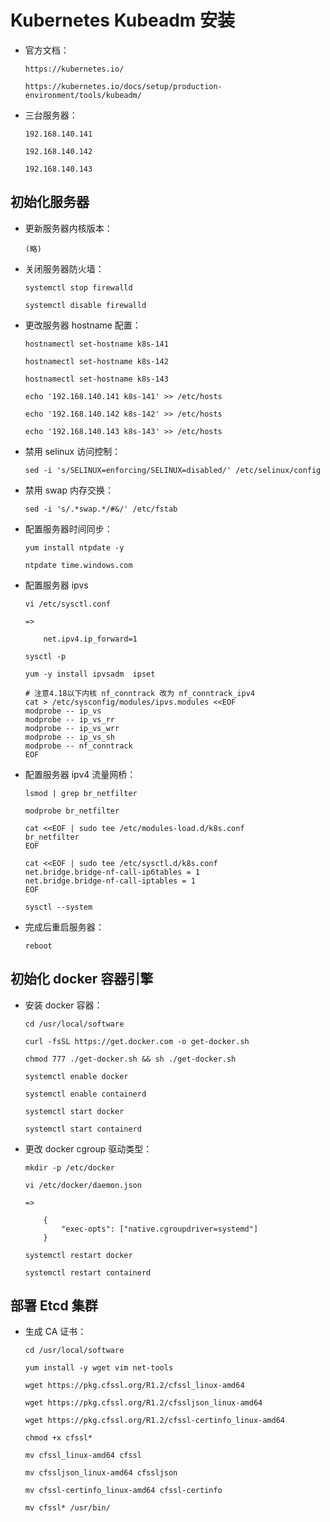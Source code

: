 
# Kubernetes Kubeadm 安装

  * 官方文档：

        https://kubernetes.io/

        https://kubernetes.io/docs/setup/production-environment/tools/kubeadm/

  * 三台服务器：

        192.168.140.141

        192.168.140.142

        192.168.140.143

## 初始化服务器

  * 更新服务器内核版本：

        (略)

  * 关闭服务器防火墙：

        systemctl stop firewalld

        systemctl disable firewalld

  * 更改服务器 hostname 配置：

        hostnamectl set-hostname k8s-141

        hostnamectl set-hostname k8s-142

        hostnamectl set-hostname k8s-143

        echo '192.168.140.141 k8s-141' >> /etc/hosts

        echo '192.168.140.142 k8s-142' >> /etc/hosts

        echo '192.168.140.143 k8s-143' >> /etc/hosts

  * 禁用 selinux 访问控制：

        sed -i 's/SELINUX=enforcing/SELINUX=disabled/' /etc/selinux/config

  * 禁用 swap 内存交换：

        sed -i 's/.*swap.*/#&/' /etc/fstab

  * 配置服务器时间同步：

        yum install ntpdate -y

        ntpdate time.windows.com

  * 配置服务器 ipvs

        vi /etc/sysctl.conf

        =>

            net.ipv4.ip_forward=1

        sysctl -p

        yum -y install ipvsadm  ipset

        # 注意4.18以下内核 nf_conntrack 改为 nf_conntrack_ipv4
        cat > /etc/sysconfig/modules/ipvs.modules <<EOF
        modprobe -- ip_vs
        modprobe -- ip_vs_rr
        modprobe -- ip_vs_wrr
        modprobe -- ip_vs_sh
        modprobe -- nf_conntrack
        EOF

  * 配置服务器 ipv4 流量网桥：

        lsmod | grep br_netfilter

        modprobe br_netfilter

        cat <<EOF | sudo tee /etc/modules-load.d/k8s.conf
        br_netfilter
        EOF

        cat <<EOF | sudo tee /etc/sysctl.d/k8s.conf
        net.bridge.bridge-nf-call-ip6tables = 1
        net.bridge.bridge-nf-call-iptables = 1
        EOF

        sysctl --system

  * 完成后重启服务器：

        reboot

## 初始化 docker 容器引擎

  * 安装 docker 容器：

        cd /usr/local/software

        curl -fsSL https://get.docker.com -o get-docker.sh

        chmod 777 ./get-docker.sh && sh ./get-docker.sh

        systemctl enable docker

        systemctl enable containerd

        systemctl start docker

        systemctl start containerd

  * 更改 docker cgroup 驱动类型：

        mkdir -p /etc/docker

        vi /etc/docker/daemon.json

        =>

            {
                "exec-opts": ["native.cgroupdriver=systemd"]
            }

        systemctl restart docker

        systemctl restart containerd

## 部署 Etcd 集群

  * 生成 CA 证书：

        cd /usr/local/software

        yum install -y wget vim net-tools

        wget https://pkg.cfssl.org/R1.2/cfssl_linux-amd64

        wget https://pkg.cfssl.org/R1.2/cfssljson_linux-amd64

        wget https://pkg.cfssl.org/R1.2/cfssl-certinfo_linux-amd64

        chmod +x cfssl*

        mv cfssl_linux-amd64 cfssl

        mv cfssljson_linux-amd64 cfssljson

        mv cfssl-certinfo_linux-amd64 cfssl-certinfo

        mv cfssl* /usr/bin/
